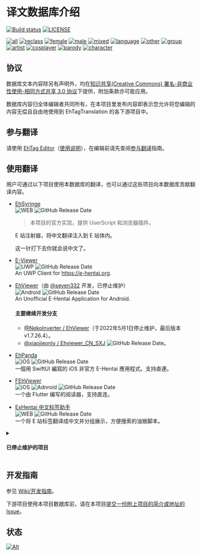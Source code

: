 # 译文数据库介绍

[![Build status](../../workflows/build/badge.svg)](../../actions)
[![LICENSE](https://img.shields.io/badge/license-by--nc--sa-orange.svg?logo=creative-commons&logoColor=white)](LICENSE.md)

<!-- [![Commit](https://img.shields.io/endpoint?color=blueviolet&url=https://ehtt.herokuapp.com/database/~badge)](https://github.com/EhTagTranslation/Database/tree/master)  -->

[![all](https://img.shields.io/endpoint?color=brightgreen&url=https://ehtt.herokuapp.com/database/all/~badge)](https://ehtt.vercel.app/list/all)
[![reclass](https://img.shields.io/endpoint?color=tomato&url=https://ehtt.herokuapp.com/database/reclass/~badge)](https://ehtt.vercel.app/list/reclass)
[![female](https://img.shields.io/endpoint?color=deeppink&url=https://ehtt.herokuapp.com/database/female/~badge)](https://ehtt.vercel.app/list/female)
[![male](https://img.shields.io/endpoint?color=slateblue&url=https://ehtt.herokuapp.com/database/male/~badge)](https://ehtt.vercel.app/list/male)
[![mixed](https://img.shields.io/endpoint?color=maroon&url=https://ehtt.herokuapp.com/database/mixed/~badge)](https://ehtt.vercel.app/list/mixed)
[![language](https://img.shields.io/endpoint?color=deepskyblue&url=https://ehtt.herokuapp.com/database/language/~badge)](https://ehtt.vercel.app/list/language)
[![other](https://img.shields.io/endpoint?color=lightgray&url=https://ehtt.herokuapp.com/database/other/~badge)](https://ehtt.vercel.app/list/other)
[![group](https://img.shields.io/endpoint?color=darkkhaki&url=https://ehtt.herokuapp.com/database/group/~badge)](https://ehtt.vercel.app/list/group)
[![artist](https://img.shields.io/endpoint?color=chocolate&url=https://ehtt.herokuapp.com/database/artist/~badge)](https://ehtt.vercel.app/list/artist)
[![cosplayer](https://img.shields.io/endpoint?color=olive&url=https://ehtt.herokuapp.com/database/cosplayer/~badge)](https://ehtt.vercel.app/list/cosplayer)
[![parody](https://img.shields.io/endpoint?color=darkviolet&url=https://ehtt.herokuapp.com/database/parody/~badge)](https://ehtt.vercel.app/list/parody)
[![character](https://img.shields.io/endpoint?color=cadetblue&url=https://ehtt.herokuapp.com/database/character/~badge)](https://ehtt.vercel.app/list/character)

## 协议

数据库文本内容除另有声明外，均在[知识共享(Creative Commons) 署名-非商业性使用-相同方式共享 3.0 协议](LICENSE.md)下提供，附加条款亦可能应用。

数据库内容归全体编辑者共同所有，在本项目里发布内容即表示您允许将您编辑的内容无偿且自由地使用到 EhTagTranslation 的各下游项目中。

## 参与翻译

请使用 [EhTag Editor](https://ehtt.vercel.app)（[使用说明](../../../Editor/wiki)），在编辑前请先查阅[参与翻译](../../wiki/参与翻译)指南。

## 使用翻译

用户可通过以下项目使用本数据库的翻译，也可以通过这些项目向本数据库贡献翻译内容。

- [EhSyringe](../../../EhSyringe)  
  ![WEB][plat-web] ![GitHub Release Date](https://img.shields.io/github/release-date/EhTagTranslation/EhSyringe?label=%E6%9C%80%E5%90%8E%E6%9B%B4%E6%96%B0)

  > 本项目的官方实现，提供 UserScript 和浏览器插件。

  E 站注射器，将中文翻译注入到 E 站体内。

  这一针打下去你就会说中文了。

- [E-Viewer](https://github.com/OpportunityLiu/E-Viewer)  
  ![UWP][plat-uwp] ![GitHub Release Date](https://img.shields.io/github/release-date/OpportunityLiu/E-Viewer?label=%E6%9C%80%E5%90%8E%E6%9B%B4%E6%96%B0)  
  An UWP Client for <https://e-hentai.org>.

- [EhViewer](https://github.com/seven332/EhViewer)（由 [@seven332](https://github.com/seven332) 开发，已停止维护）  
  ![Android][plat-android] ![GitHub Release Date](https://img.shields.io/github/release-date/seven332/EhViewer?label=%E6%9C%80%E5%90%8E%E6%9B%B4%E6%96%B0)  
  An Unofficial E-Hentai Application for Android.
  #### 主要继续开发分支
  * [@NekoInverter / EhViewer](https://gitlab.com/NekoInverter/EhViewer)（于2022年5月1日停止维护，最后版本 v1.7.26.4）。
  * [@xiaojieonly / Ehviewer_CN_SXJ](https://github.com/xiaojieonly/Ehviewer_CN_SXJ) ![GitHub Release Date](https://img.shields.io/github/release-date/xiaojieonly/Ehviewer_CN_SXJ?label=%E6%9C%80%E5%90%8E%E6%9B%B4%E6%96%B0)。

- [EhPanda](https://ehpanda.app)  
  ![iOS][plat-ios] ![GitHub Release Date](https://img.shields.io/github/release-date/tatsuz0u/EhPanda?label=%E6%9C%80%E5%90%8E%E6%9B%B4%E6%96%B0)  
  一個用 SwiftUI 編寫的 iOS 非官方 E-Hentai 應用程式。支持直連。
- [FEhViewer](https://github.com/honjow/FEhViewer)  
  ![iOS][plat-ios] ![Adnroid][plat-android] ![GitHub Release Date](https://img.shields.io/github/release-date/honjow/FEhViewer?label=%E6%9C%80%E5%90%8E%E6%9B%B4%E6%96%B0)  
  一个由 Flutter 编写的阅读器，支持直连。

- [ExHentai 中文标签助手](https://github.com/SunBrook/EHentai.Tags.CN)  
  ![WEB][plat-web] ![GitHub Release Date](https://img.shields.io/github/release-date/SunBrook/EHentai.Tags.CN?label=%E6%9C%80%E5%90%8E%E6%9B%B4%E6%96%B0)  
  一个将 E 站标签翻译成中文并分组展示，方便搜索的油猴脚本。

<details>

<summary>

#### 已停止维护的项目

</summary>

- [EhTagBuilder](https://github.com/Mapaler/EhTagTranslator/wiki/EhTagBuilder)  
  ![WEB][plat-web]

  > 本项目的前身，使用 UserScript 实现，已被 EhSyringe 取代。

  EhTagBuilder 简称 "ETB"。

  翻译实现方式：ETB 先获取 Wiki 数据库网页，获得翻译数据，生成对应格式的 CSS 代码，再由 Stylus 扩展附加到 E 绅士网页上。

- [Dai-Hentai](https://github.com/DaidoujiChen/Dai-Hentai)  
  ![iOS][plat-ios] ![GitHub Release Date](https://img.shields.io/github/release-date/DaidoujiChen/Dai-Hentai?label=%E6%9C%80%E5%90%8E%E6%9B%B4%E6%96%B0)  
  一個普通的看漫畫 App。
- [E-HentaiViewer](https://github.com/kayanouriko/E-HentaiViewer)  
  ![iOS][plat-ios] ![GitHub Release Date](https://img.shields.io/github/release-date/kayanouriko/E-HentaiViewer?label=%E6%9C%80%E5%90%8E%E6%9B%B4%E6%96%B0)  
  一个 E-Hentai 的 iOS 端阅读器。

</details>

## 开发指南

参见 [Wiki/开发指南](../../wiki/开发指南)。

下游项目使用本项目数据库前，请在本项目[提交一份附上项目的简介或地址的 Issue](../../issues/new?labels=数据库使用&template=db-use.md&title=数据库使用+-+%5B项目名称%5D)。

[plat-web]: https://img.shields.io/badge/platform-web-red.svg?logo=javascript
[plat-ios]: https://img.shields.io/badge/platform-iOS-lightgrey.svg?logo=apple
[plat-uwp]: https://img.shields.io/badge/platform-UWP-blue.svg?logo=windows
[plat-android]: https://img.shields.io/badge/platform-Android-brightgreen.svg?logo=android

## 状态

[![Alt](https://repobeats.axiom.co/api/embed/2245f0745828242e4da50315448575353b94df96.svg "Repobeats analytics image")](https://github.com/EhTagTranslation/Database/pulse)

